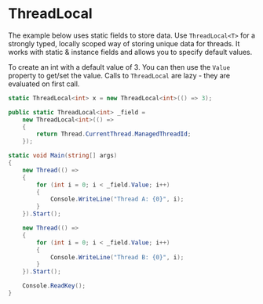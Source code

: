 # ThreadLocal<T>

The example below uses static fields to store data. Use `ThreadLocal<T>` for a strongly typed, locally scoped way of storing unique data for threads. It works with static & instance fields and allows you to specify default values.

To create an int with a default value of 3. You can then use the `Value` property to get/set the value. Calls to `ThreadLocal` are lazy - they are evaluated on first call.

```csharp
static ThreadLocal<int> x = new ThreadLocal<int>(() => 3);
```

```csharp
public static ThreadLocal<int> _field =
    new ThreadLocal<int>(() =>
    {
        return Thread.CurrentThread.ManagedThreadId;
    });

static void Main(string[] args)
{
    new Thread(() =>
    {
        for (int i = 0; i < _field.Value; i++)
        {
            Console.WriteLine("Thread A: {0}", i);
        }
    }).Start();

    new Thread(() =>
    {
        for (int i = 0; i < _field.Value; i++)
        {
            Console.WriteLine("Thread B: {0}", i);
        }
    }).Start();

    Console.ReadKey();
}
```
<!--stackedit_data:
eyJoaXN0b3J5IjpbMTIwNjIxNjM5Ml19
-->
